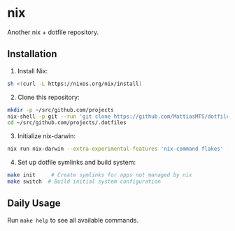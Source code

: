 # nix

Another nix + dotfile repository.

<!--TODO: Add picture here from assets when done-->

## Installation

1. Install Nix:

```bash
sh <(curl -L https://nixos.org/nix/install)
```

2. Clone this repository:

```bash
mkdir -p ~/src/github.com/projects
nix-shell -p git --run 'git clone https://github.com/MattiasMTS/dotfiles ~/src/github.com/projects/dotfiles'
cd ~/src/github.com/projects/.dotfiles
```

3. Initialize nix-darwin:

```bash
nix run nix-darwin --extra-experimental-features 'nix-command flakes' -- switch --flake .#
```

4. Set up dotfile symlinks and build system:

```bash
make init     # Create symlinks for apps not managed by nix
make switch  # Build initial system configuration
```

## Daily Usage

Run `make help` to see all available commands.
